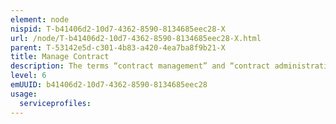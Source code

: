 ```yaml
---
element: node
nispid: T-b41406d2-10d7-4362-8590-8134685eec28-X
url: /node/T-b41406d2-10d7-4362-8590-8134685eec28-X.html
parent: T-53142e5d-c301-4b83-a420-4ea7ba8f9b21-X
title: Manage Contract
description: The terms “contract management” and “contract administration” are often used synonymously. However, “contract management” is commonly understood as a broader and more strategic concept that covers the whole Procurement Cycle including planning, formation, execution, administration and close out of a contract and goes beyond the day to day “administrative” activities in the Procurement Cycle. Contract Management is the ongoing monitoring and management of the vendor’s performance and obligations regarding the promised goods, services or works as well as all other terms and conditions of the contract, such as price and discounts. It includes managing the relationship between the vendor, Procurement Service and the Control and Accounting Section, feedback to the vendor regarding its performance as well as dispute resolution, if necessary. Contract Management is an element in the Procurement Process to ensure that Best Value for Money will be achieved throughout the Procurement Process. Contract Management includes vendor performance evaluation and rating on timely delivery, quality and assistance to the requisitioner. Contract Management is a shared responsibility between the requisitioner and/or end-user and the Procurement Service. The Procurement Service, in cooperation with the requisitioner and/or end-user shall ensure that adequate vendor performance evaluation is conducted. If the requisitioner and/or end-user are not able to resolve a dispute, they shall inform the Procurement Service, in cooperation with the Office of the Legal Adviser, if appropriate, who shall be included in the process.
level: 6
emUUID: b41406d2-10d7-4362-8590-8134685eec28
usage:
  serviceprofiles:
---
```

